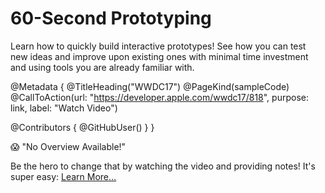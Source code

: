 # 60-Second Prototyping

Learn how to quickly build interactive prototypes! See how you can test new ideas and improve upon existing ones with minimal time investment and using tools you are already familiar with.

@Metadata {
   @TitleHeading("WWDC17")
   @PageKind(sampleCode)
   @CallToAction(url: "https://developer.apple.com/wwdc17/818", purpose: link, label: "Watch Video")

   @Contributors {
      @GitHubUser(<replace this with your GitHub handle>)
   }
}

😱 "No Overview Available!"

Be the hero to change that by watching the video and providing notes! It's super easy:
 [Learn More…](https://wwdcnotes.github.io/WWDCNotes/documentation/wwdcnotes/contributing)
